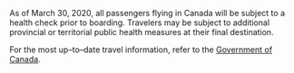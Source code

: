 As of March 30, 2020, all passengers flying in Canada will be subject to a health check prior to boarding. Travelers may be subject to additional provincial or territorial public health measures at their final destination.

For the most up–to–date travel information, refer to the [Government of Canada](https://www.canada.ca/en/public-health/services/diseases/2019-novel-coronavirus-infection/latest-travel-health-advice.html?topic=tilelink#domestic).
